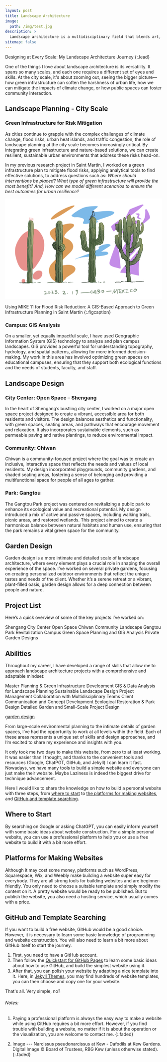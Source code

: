 ```yaml
---
layout: post
title: Landscape Architecture
image: 
  path: /img/test.jpg
description: >
  Landscape architecture is a multidisciplinary field that blends art, science, and technology to shape the outdoor environment. My experience spans different scales and types of projects, from large city landscapes to intimate garden designs. Below, I’ll dive into some key aspects of my work, highlighting notable projects and insights from various levels of landscape architecture.
sitemap: false
---
```


Designing at Every Scale: My Landscape Architecture Journey
{:.lead}

One of the things I love about landscape architecture is its versatility. It spans so many scales, and each one requires a different set of eyes and skills. At the city scale, it's about zooming out, seeing the bigger picture—how green infrastructure can soften the harshness of urban life, how we can mitigate the impacts of climate change, or how public spaces can foster community interaction.

## Landscape Planning - City Scale
### Green Infrastructure for Risk Mitigation
As cities continue to grapple with the complex challenges of climate change, flood risks, urban heat islands, and traffic congestion, the role of landscape planning at the city scale becomes increasingly critical. By integrating green infrastructure and nature-based solutions, we can create resilient, sustainable urban environments that address these risks head-on.

In my previous research project in Saint Martín, I worked on a green infrastructure plan to mitigate flood risks, applying analytical tools to find effective solutions, to address questions such as: _Where should interventions be placed? What type of green infrastructure will provide the most benefit? And, How can we model different scenarios to ensure the best outcomes for urban resilience?_

![Catus](https://raw.githubusercontent.com/Lei-Zhong/zh/main/img/Catus.png)

Using MIKE 11 for Flood Risk Reduction: A GIS-Based Approach to Green Infrastructure Planning in Saint Martín
{:.figcaption}

### Campus: GIS Analysis
On a smaller, yet equally impactful scale, I have used Geographic Information System (GIS) technology to analyze and plan campus landscapes. GIS provides a powerful tool for understanding topography, hydrology, and spatial patterns, allowing for more informed decision-making. My work in this area has involved optimizing green spaces on educational campuses, ensuring that they support both ecological functions and the needs of students, faculty, and staff.

## Landscape Design
### City Center: Open Space – Shengang
In the heart of Shengang’s bustling city center, I worked on a major open space project designed to create a vibrant, accessible area for both residents and visitors. The design balances aesthetics and functionality, with green spaces, seating areas, and pathways that encourage movement and relaxation. It also incorporates sustainable elements, such as permeable paving and native plantings, to reduce environmental impact.

### Community: Chiwan
Chiwan is a community-focused project where the goal was to create an inclusive, interactive space that reflects the needs and values of local residents. My design incorporated playgrounds, community gardens, and shaded seating areas, fostering a sense of belonging and providing a multifunctional space for people of all ages to gather.

### Park: Gangtou
The Gangtou Park project was centered on revitalizing a public park to enhance its ecological value and recreational potential. My design introduced a mix of active and passive spaces, including walking trails, picnic areas, and restored wetlands. This project aimed to create a harmonious balance between natural habitats and human use, ensuring that the park remains a vital green space for the community.

## Garden Design
Garden design is a more intimate and detailed scale of landscape architecture, where every element plays a crucial role in shaping the overall experience of the space. I’ve worked on several private gardens, focusing on creating personalized outdoor environments that reflect the unique tastes and needs of the client. Whether it’s a serene retreat or a vibrant, plant-filled oasis, garden design allows for a deep connection between people and nature.

## Project List
Here’s a quick overview of some of the key projects I’ve worked on:

Shengang City Center Open Space
Chiwan Community Landscape
Gangtou Park Revitalization
Campus Green Space Planning and GIS Analysis
Private Garden Designs

## Abilities
Throughout my career, I have developed a range of skills that allow me to approach landscape architecture projects with a comprehensive and adaptable mindset:

Master Planning & Green Infrastructure Development
GIS & Data Analysis for Landscape Planning
Sustainable Landscape Design
Project Management
Collaboration with Multidisciplinary Teams
Client Communication and Concept Development
Ecological Restoration & Park Design
Detailed Garden and Small-Scale Project Design






[garden design](Landscape-Planning.md)

From large-scale environmental planning to the intimate details of garden spaces, I’ve had the opportunity to work at all levels within the field. Each of these areas represents a unique set of skills and design approaches, and I’m excited to share my experience and insights with you.

It only took me two days to make this website, from zero to at least working. It was easier than I thought, and thanks to the convenient tools and resources (Google, ChatPGT, GitHub, and Jekyll) I can learn it fast. Nowadays, we have many tools to build a simple website and everyone can just make their website. Maybe Laziness is indeed the biggest drive for technique advancement.

Here I would like to share the knowledge on how to build a personal website with three steps, from [where to start](#where-to-start) to [the platforms for making websites](#platform-for-making-website), and [GitHub and template searching](#github-and-template-searching). 

## Where to Start
By searching on Google or asking ChatGPT, you can easily inform yourself with some basic ideas about website construction. For a simple personal website, you can use a professional platform to help you or use a free website to build it with a bit more effort. 

## Platforms for Making Websites
Although it may cost some money, platforms such as WordPress, Squarespace, Wix, and Weebly make building a website super easy for everybody. They are all strong tools for building websites and are beginner-friendly. You only need to choose a suitable template and simply modify the content on it. A pretty website would be ready to be published. But to publish the website, you also need a hosting service, which usually comes with a price.

## GitHub and Template Searching
If you want to build a free website, GitHub would be a good choice. However, it is necessary to learn some basic knowledge of programming and website construction. You will also need to learn a bit more about GitHub itself to start the journey.

1. First, you need to have a GitHub account.
2. Then follow the [Quickstart for GitHub Pages](https://docs.github.com/en/pages/quickstart) to learn some basic ideas about how to use GitHub, and build the simplest website using it.
3. After that, you can polish your website by adapting a nice template into it. Here, in [Jekyll Themes](https://jekyllrb.com/docs/themes/), you may find hundreds of website templates, you can then choose and copy one for your website.

That's all. Very simple, no?


###### Notes: 

1. Paying a professional platform is always the easy way to make a website while using GitHub requires a bit more effort. However, if you find trouble with building a website, no matter if it is about the operation or the visualization, you are welcome to contact me.
{:.faded}

2. Image --- Narcissus pseudonarcissus at Kew - Dafodils at Kew Gardens. Digital Image © Board of Trustees, RBG Kew (unless otherwise stated).
{:.faded}

